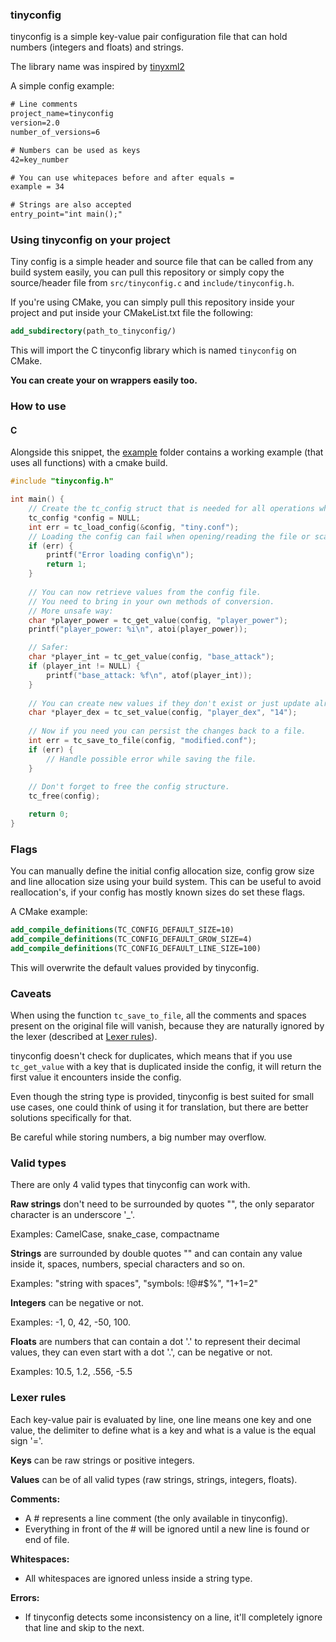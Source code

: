 ### tinyconfig

tinyconfig is a simple key-value pair configuration file that can hold
numbers (integers and floats) and strings.

The library name was inspired by [tinyxml2](https://github.com/leethomason/tinyxml2)

A simple config example:
```txt
# Line comments
project_name=tinyconfig
version=2.0
number_of_versions=6

# Numbers can be used as keys
42=key_number 

# You can use whitepaces before and after equals =
example = 34

# Strings are also accepted
entry_point="int main();"
```

### Using tinyconfig on your project
Tiny config is a simple header and source file that can be called from any
build system easily, you can pull this repository or simply copy the source/header file from
`src/tinyconfig.c` and `include/tinyconfig.h`.

If you're using CMake, you can simply pull this repository inside your project and put inside your CMakeList.txt 
file the following:
```cmake
add_subdirectory(path_to_tinyconfig/)
```
This will import the C tinyconfig library which is named `tinyconfig` on CMake.

**You can create your on wrappers easily too.**

### How to use
#### C
Alongside this snippet, the [example](/example) folder contains a working example (that uses all functions) with a cmake build.

```c
#include "tinyconfig.h"

int main() {
    // Create the tc_config struct that is needed for all operations when using tinyconfig.
    tc_config *config = NULL;
    int err = tc_load_config(&config, "tiny.conf");
    // Loading the config can fail when opening/reading the file or scanning it, always check for errors.
    if (err) {
        printf("Error loading config\n");
        return 1;
    }
    
    // You can now retrieve values from the config file.
    // You need to bring in your own methods of conversion.
    // More unsafe way:
    char *player_power = tc_get_value(config, "player_power");
    printf("player_power: %i\n", atoi(player_power));

    // Safer:
    char *player_int = tc_get_value(config, "base_attack");
    if (player_int != NULL) {
        printf("base_attack: %f\n", atof(player_int));
    }
    
    // You can create new values if they don't exist or just update already existing ones:
    char *player_dex = tc_set_value(config, "player_dex", "14");
    
    // Now if you need you can persist the changes back to a file.
    int err = tc_save_to_file(config, "modified.conf");
    if (err) {
        // Handle possible error while saving the file.
    }
    
    // Don't forget to free the config structure.
    tc_free(config);

    return 0;
}
```

### Flags
You can manually define the initial config allocation size, config grow size and line allocation size using your build system.
This can be useful to avoid reallocation's, if your config has mostly known sizes do set these flags.

A CMake example:
```cmake
add_compile_definitions(TC_CONFIG_DEFAULT_SIZE=10)
add_compile_definitions(TC_CONFIG_DEFAULT_GROW_SIZE=4)
add_compile_definitions(TC_CONFIG_DEFAULT_LINE_SIZE=100)
```

This will overwrite the default values provided by tinyconfig.

### Caveats
When using the function `tc_save_to_file`, all the comments and spaces present on the original file will vanish, because 
they are naturally ignored by the lexer (described at [Lexer rules](#lexer-rules)).

tinyconfig doesn't check for duplicates, which means that if you use `tc_get_value` with a key that is duplicated inside
the config, it will return the first value it encounters inside the config.

Even though the string type is provided, tinyconfig is best suited for small use cases, one could think of using it for
translation, but there are better solutions specifically for that.

Be careful while storing numbers, a big number may overflow.

### Valid types
There are only 4 valid types that tinyconfig can work with.

**Raw strings** don't need to be surrounded by quotes "", the only separator character is an underscore '\_'.

Examples: CamelCase, snake\_case, compactname

**Strings** are surrounded by double quotes "" and can contain any value inside it, spaces, numbers, special characters and so on.

Examples: "string with spaces", "symbols: !@#$%", "1+1=2"

**Integers** can be negative or not.

Examples: -1, 0, 42, -50, 100.

**Floats** are numbers that can contain a dot '.' to represent their decimal values, they can even start with a dot '.',
can be negative or not.

Examples: 10.5, 1.2, .556, -5.5

### Lexer rules
Each key-value pair is evaluated by line, one line means one key and one value, the delimiter to define what is a key and
what is a value is the equal sign '='.

**Keys** can be raw strings or positive integers.

**Values** can be of all valid types (raw strings, strings, integers, floats).

**Comments:**
- A # represents a line comment (the only available in tinyconfig).
- Everything in front of the # will be ignored until a new line is found or end of file.

**Whitespaces:**
- All whitespaces are ignored unless inside a string type.

**Errors:**
- If tinyconfig detects some inconsistency on a line, it'll completely ignore that line and skip to the next.
